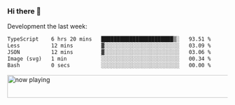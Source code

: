 ### Hi there 👋

Development the last week:
<!--START_SECTION:waka-->

```txt
TypeScript    6 hrs 20 mins   ███████████████████████▒░   93.51 %
Less          12 mins         ▓░░░░░░░░░░░░░░░░░░░░░░░░   03.09 %
JSON          12 mins         ▓░░░░░░░░░░░░░░░░░░░░░░░░   03.06 %
Image (svg)   1 min           ░░░░░░░░░░░░░░░░░░░░░░░░░   00.34 %
Bash          0 secs          ░░░░░░░░░░░░░░░░░░░░░░░░░   00.00 %
```

<!--END_SECTION:waka-->

<!--
**JASONPANGGO/jasonpanggo** is a ✨ _special_ ✨ repository because its `README.md` (this file) appears on your GitHub profile.

Here are some ideas to get you started:

- 🔭 I’m currently working on ...
- 🌱 I’m currently learning ...
- 👯 I’m looking to collaborate on ...
- 🤔 I’m looking for help with ...
- 💬 Ask me about ...
- 📫 How to reach me: ...
- 😄 Pronouns: ...
- ⚡ Fun fact: ...
-->

<a href="https://volt.fm/user/q8yd9e79csfr57rt" target="_blank"><img src="https://spotify-badge-egoist.vercel.app/api/now-playing" width="540" height="52" alt="now playing"></a>
